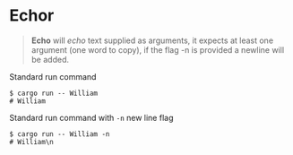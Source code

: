 # Echor

> **Echo** will *echo* text supplied as arguments, it expects at least one argument (one word to copy),
> if the flag -n is provided a newline will be added.


Standard run command
```shell
$ cargo run -- William
# William
```

Standard run command with `-n` new line flag
```shell
$ cargo run -- William -n
# William\n
```
